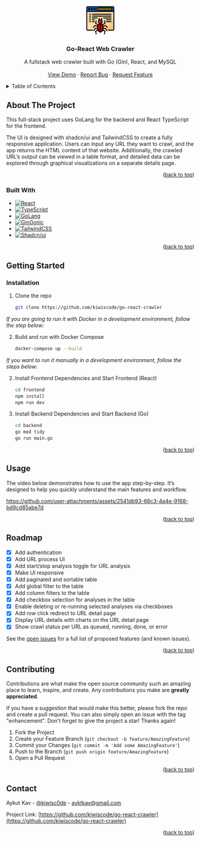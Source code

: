 <!-- PROJECT LOGO -->
<br />
<div align="center">
  <a href="https://github.com/kiwiscode/go-react-crawler">
<img src="./frontend/public/web-crawler.png" alt="Logo" width="80" height="80">
  </a>

  <h3 align="center">Go-React Web Crawler</h3>

  <p align="center">
    A fullstack web crawler built with Go (Gin), React, and MySQL
    <br />
    <br />
    <a href="https://go-react-crawler.vercel.app">View Demo</a>
    &middot;
    <a href="https://github.com/kiwiscode/go-react-crawler/issues/new?labels=bug&template=bug-report--.md">Report Bug</a>
    &middot;
    <a href="https://github.com/kiwiscode/go-react-crawler/issues/new?labels=enhancement&template=feature-request---.md">Request Feature</a>
  </p>
</div>

<!-- TABLE OF CONTENTS -->
<details>
  <summary>Table of Contents</summary>
  <ol>
    <li>
      <a href="#about-the-project">About The Project</a>
      <ul>
        <li><a href="#built-with">Built With</a></li>
      </ul>
    </li>
    <li>
      <a href="#getting-started">Getting Started</a>
      <ul>
        <li><a href="#installation">Installation</a></li>
      </ul>
    </li>
    <li><a href="#usage">Usage</a></li>
    <li><a href="#roadmap">Roadmap</a></li>
    <li><a href="#contributing">Contributing</a></li>
    <li><a href="#contact">Contact</a></li>
  </ol>
</details>

<!-- ABOUT THE PROJECT -->

## About The Project

This full-stack project uses GoLang for the backend and React TypeScript for the frontend.

The UI is designed with shadcn/ui and TailwindCSS to create a fully responsive application. Users can input any URL they want to crawl, and the app returns the HTML content of that website. Additionally, the crawled URL’s output can be viewed in a table format, and detailed data can be explored through graphical visualizations on a separate details page.

<p align="right">(<a href="#readme-top">back to top</a>)</p>

### Built With

- [![React][React.js]][React-url]
- [![TypeScript][TypeScript]][TypeScript-url]
- [![GoLang][GoLang]][GoLang-url]
- [![GinGonic][GinGonic]][GinGonic-url]
- [![TailwindCSS][TailwindCSS]][TailwindCSS-url]
- [![Shadcn/ui][Shadcn/ui]][Shadcn/ui-url]

<p align="right">(<a href="#readme-top">back to top</a>)</p>

<!-- GETTING STARTED -->

## Getting Started

### Installation

1. Clone the repo
   ```sh
   git clone https://github.com/kiwiscode/go-react-crawler
   ```

_If you are going to run it with Docker in a development environment, follow the step below:_

2. Build and run with Docker Compose
   ```sh
   docker-compose up --build
   ```

_If you want to run it manually in a development environment, follow the steps below:_

2. Install Frontend Dependencies and Start Frontend (React)
   ```sh
   cd frontend
   npm install
   npm run dev
   ```
3. Install Backend Dependencies and Start Backend (Go)

   ```sh
   cd backend
   go mod tidy
   go run main.go

   ```

<p align="right">(<a href="#readme-top">back to top</a>)</p>

<!-- USAGE EXAMPLES -->

## Usage

The video below demonstrates how to use the app step-by-step. It’s designed to help you quickly understand the main features and workflow.

https://github.com/user-attachments/assets/2541db93-68c3-4a4e-9168-bd9cd85abe7d

<p align="right">(<a href="#readme-top">back to top</a>)</p>

<!-- ROADMAP -->

## Roadmap

- [x] Add authentication
- [x] Add URL process UI
- [x] Add start/stop analysis toggle for URL analysis
- [x] Make UI responsive
- [x] Add paginated and sortable table
- [x] Add global filter to the table
- [x] Add column filters to the table
- [x] Add checkbox selection for analyses in the table
- [x] Enable deleting or re-running selected analyses via checkboxes
- [x] Add row click redirect to URL detail page
- [x] Display URL details with charts on the URL detail page
- [x] Show crawl status per URL as queued, running, done, or error

See the [open issues](https://github.com/kiwiscode/go-react-crawler/issues) for a full list of proposed features (and known issues).

<p align="right">(<a href="#readme-top">back to top</a>)</p>

<!-- CONTRIBUTING -->

## Contributing

Contributions are what make the open source community such an amazing place to learn, inspire, and create. Any contributions you make are **greatly appreciated**.

If you have a suggestion that would make this better, please fork the repo and create a pull request. You can also simply open an issue with the tag "enhancement".
Don't forget to give the project a star! Thanks again!

1. Fork the Project
2. Create your Feature Branch (`git checkout -b feature/AmazingFeature`)
3. Commit your Changes (`git commit -m 'Add some AmazingFeature'`)
4. Push to the Branch (`git push origin feature/AmazingFeature`)
5. Open a Pull Request

<p align="right">(<a href="#readme-top">back to top</a>)</p>

## Contact

Aykut Kav - [@kiwisc0de](https://twitter.com/kiwisc0de) - ayktkav@gmail.com

Project Link: [https://github.com/kiwiscode/go-react-crawler](https://github.com/kiwiscode/go-react-crawler)

<p align="right">(<a href="#readme-top">back to top</a>)</p>

[contributors-shield]: https://img.shields.io/github/contributors/othneildrew/Best-README-Template.svg?style=for-the-badge
[contributors-url]: https://github.com/othneildrew/Best-README-Template/graphs/contributors
[forks-shield]: https://img.shields.io/github/forks/othneildrew/Best-README-Template.svg?style=for-the-badge
[forks-url]: https://github.com/othneildrew/Best-README-Template/network/members
[stars-shield]: https://img.shields.io/github/stars/othneildrew/Best-README-Template.svg?style=for-the-badge
[stars-url]: https://github.com/othneildrew/Best-README-Template/stargazers
[issues-shield]: https://img.shields.io/github/issues/othneildrew/Best-README-Template.svg?style=for-the-badge
[issues-url]: https://github.com/othneildrew/Best-README-Template/issues
[license-shield]: https://img.shields.io/github/license/othneildrew/Best-README-Template.svg?style=for-the-badge
[license-url]: https://github.com/othneildrew/Best-README-Template/blob/master/LICENSE.txt
[linkedin-shield]: https://img.shields.io/badge/-LinkedIn-black.svg?style=for-the-badge&logo=linkedin&colorB=555
[linkedin-url]: https://linkedin.com/in/othneildrew
[product-screenshot]: images/screenshot.png
[TypeScript]: https://shields.io/badge/TypeScript-3178C6?logo=TypeScript&logoColor=FFF&style=flat-square
[TypeScript-url]: https://www.typescriptlang.org/
[React.js]: https://img.shields.io/badge/React-20232A?style=for-the-badge&logo=react&logoColor=61DAFB
[React-url]: https://reactjs.org/
[TailwindCSS]: https://img.shields.io/badge/Tailwind_CSS-grey?style=for-the-badge&logo=tailwind-css&logoColor=38B2AC
[TailwindCSS-url]: https://tailwindcss.com/
[Shadcn/ui]: https://img.shields.io/badge/shadcn%2Fui-000?logo=shadcnui&logoColor=fff&style=for-the-badge
[Shadcn/ui-url]: https://ui.shadcn.com/
[GoLang]: https://img.shields.io/badge/golang-00ADD8?&style=plastic&logo=go&logoColor=white
[GoLang-url]: https://go.dev/
[GinGonic]: https://img.shields.io/static/v1?label=Product&message=github.com%2Fgin-gonic%2Fgin&color=blue
[GinGonic-url]: https://go.dev/
